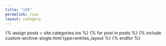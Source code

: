 ```yaml
---
title: "iOS"
permalink: /ios
layout: category
---
```


{% assign posts = site.categories.ios %}
{% for post in posts %}
{% include custom-archive-single.html type=entries_layout %}
{% endfor %}